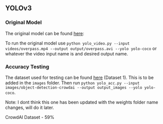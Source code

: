 ## YOLOv3
### Original Model
The original model can be found [here](https://drive.google.com/drive/folders/1mr7u4xbx2WG24jI1o4o01c3Aa-yUK54U?usp=sharing):

To run the original model use `python yolo_video.py --input videos/overpass.mp4 --output output/overpass.avi --yolo yolo-coco` or whatever the video input name is and desired output name.

### Accuracy Testing
The dataset used for testing can be found [here](https://github.com/udacity/self-driving-car/tree/master/annotations) (Dataset 1). This is to be added in the `images` folder. Then run `python yolo_acc.py --input images/object-detection-crowdai --output output_images --yolo yolo-coco`.

Note: I dont think this one has been updated with the weights folder name changes, will do it later.

CrowdAI Dataset - 59%


